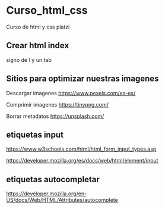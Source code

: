 # Curso_html_css

Curso de html y css platzi

## Crear html index

signo de ! y un tab

## Sitios para optimizar nuestras imagenes

Descargar imagenes
https://www.pexels.com/es-es/

Comprimir imagenes
https://tinypng.com/

Borrar metadatos 
https://unsplash.com/

## etiquetas input

https://www.w3schools.com/html/html_form_input_types.asp

https://developer.mozilla.org/es/docs/web/html/element/input

## etiquetas autocompletar

https://developer.mozilla.org/en-US/docs/Web/HTML/Attributes/autocomplete
